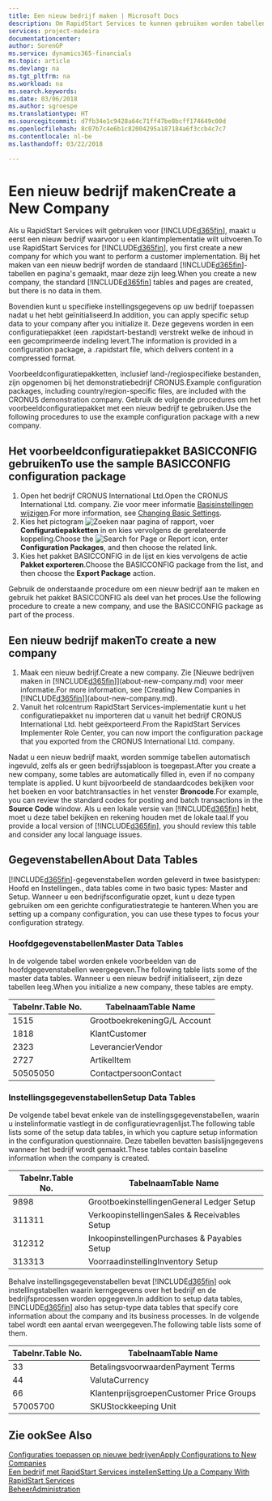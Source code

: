 ```yaml
---
title: Een nieuw bedrijf maken | Microsoft Docs
description: Om RapidStart Services te kunnen gebruiken worden tabellen en pagina's gemaakt, maar ze bevatten geen gegevens.
services: project-madeira
documentationcenter: 
author: SorenGP
ms.service: dynamics365-financials
ms.topic: article
ms.devlang: na
ms.tgt_pltfrm: na
ms.workload: na
ms.search.keywords: 
ms.date: 03/06/2018
ms.author: sgroespe
ms.translationtype: HT
ms.sourcegitcommit: d7fb34e1c9428a64c71ff47be8bcff174649c00d
ms.openlocfilehash: 8c07b7c4e6b1c82004295a187184a6f3ccb4c7c7
ms.contentlocale: nl-be
ms.lasthandoff: 03/22/2018

---
```

# <a name="create-a-new-company"></a><span data-ttu-id="94ddb-103">Een nieuw bedrijf maken</span><span class="sxs-lookup"><span data-stu-id="94ddb-103">Create a New Company</span></span>
<span data-ttu-id="94ddb-104">Als u RapidStart Services wilt gebruiken voor [!INCLUDE[d365fin](includes/d365fin_md.md)], maakt u eerst een nieuw bedrijf waarvoor u een klantimplementatie wilt uitvoeren.</span><span class="sxs-lookup"><span data-stu-id="94ddb-104">To use RapidStart Services for [!INCLUDE[d365fin](includes/d365fin_md.md)], you first create a new company for which you want to perform a customer implementation.</span></span> <span data-ttu-id="94ddb-105">Bij het maken van een nieuw bedrijf worden de standaard [!INCLUDE[d365fin](includes/d365fin_md.md)]-tabellen en pagina's gemaakt, maar deze zijn leeg.</span><span class="sxs-lookup"><span data-stu-id="94ddb-105">When you create a new company, the standard [!INCLUDE[d365fin](includes/d365fin_md.md)] tables and pages are created, but there is no data in them.</span></span>

<span data-ttu-id="94ddb-106">Bovendien kunt u specifieke instellingsgegevens op uw bedrijf toepassen nadat u het hebt geïnitialiseerd.</span><span class="sxs-lookup"><span data-stu-id="94ddb-106">In addition, you can apply specific setup data to your company after you initialize it.</span></span> <span data-ttu-id="94ddb-107">Deze gegevens worden in een configuratiepakket (een .rapidstart-bestand) verstrekt welke de inhoud in een gecomprimeerde indeling levert.</span><span class="sxs-lookup"><span data-stu-id="94ddb-107">The information is provided in a configuration package, a .rapidstart file, which delivers content in a compressed format.</span></span>  

<span data-ttu-id="94ddb-108">Voorbeeldconfiguratiepakketten, inclusief land-/regiospecifieke bestanden, zijn opgenomen bij het demonstratiebedrijf CRONUS.</span><span class="sxs-lookup"><span data-stu-id="94ddb-108">Example configuration packages, including country/region-specific files, are included with the CRONUS demonstration company.</span></span> <span data-ttu-id="94ddb-109">Gebruik de volgende procedures om het voorbeeldconfiguratiepakket met een nieuw bedrijf te gebruiken.</span><span class="sxs-lookup"><span data-stu-id="94ddb-109">Use the following procedures to use the example configuration package with a new company.</span></span>  

## <a name="to-use-the-sample-basicconfig-configuration-package"></a><span data-ttu-id="94ddb-110">Het voorbeeldconfiguratiepakket BASICCONFIG gebruiken</span><span class="sxs-lookup"><span data-stu-id="94ddb-110">To use the sample BASICCONFIG configuration package</span></span>  
1. <span data-ttu-id="94ddb-111">Open het bedrijf CRONUS International Ltd.</span><span class="sxs-lookup"><span data-stu-id="94ddb-111">Open the CRONUS International Ltd. company.</span></span> <span data-ttu-id="94ddb-112">Zie voor meer informatie [Basisinstellingen wijzigen](ui-change-basic-settings.md).</span><span class="sxs-lookup"><span data-stu-id="94ddb-112">For more information, see [Changing Basic Settings](ui-change-basic-settings.md).</span></span>
2. <span data-ttu-id="94ddb-113">Kies het pictogram ![Zoeken naar pagina of rapport](media/ui-search/search_small.png "pictogram Zoeken naar pagina of rapport"), voer **Configuratiepakketten** in en kies vervolgens de gerelateerde koppeling.</span><span class="sxs-lookup"><span data-stu-id="94ddb-113">Choose the ![Search for Page or Report](media/ui-search/search_small.png "Search for Page or Report icon") icon, enter **Configuration Packages**, and then choose the related link.</span></span>  
3. <span data-ttu-id="94ddb-114">Kies het pakket BASICCONFIG in de lijst en kies vervolgens de actie **Pakket exporteren**.</span><span class="sxs-lookup"><span data-stu-id="94ddb-114">Choose the BASICCONFIG package from the list, and then choose the **Export Package** action.</span></span>  

<span data-ttu-id="94ddb-115">Gebruik de onderstaande procedure om een nieuw bedrijf aan te maken en gebruik het pakket BASICCONFIG als deel van het proces.</span><span class="sxs-lookup"><span data-stu-id="94ddb-115">Use the following procedure to create a new company, and use the BASICCONFIG package as part of the process.</span></span>  

## <a name="to-create-a-new-company"></a><span data-ttu-id="94ddb-116">Een nieuw bedrijf maken</span><span class="sxs-lookup"><span data-stu-id="94ddb-116">To create a new company</span></span>  
1. <span data-ttu-id="94ddb-117">Maak een nieuw bedrijf.</span><span class="sxs-lookup"><span data-stu-id="94ddb-117">Create a new company.</span></span> <span data-ttu-id="94ddb-118">Zie [Nieuwe bedrijven maken in [!INCLUDE[d365fin](includes/d365fin_md.md)]](about-new-company.md) voor meer informatie.</span><span class="sxs-lookup"><span data-stu-id="94ddb-118">For more information, see [Creating New Companies in [!INCLUDE[d365fin](includes/d365fin_md.md)]](about-new-company.md).</span></span>
2. <span data-ttu-id="94ddb-119">Vanuit het rolcentrum RapidStart Services-implementatie kunt u het configuratiepakket nu importeren dat u vanuit het bedrijf CRONUS International Ltd. hebt geëxporteerd.</span><span class="sxs-lookup"><span data-stu-id="94ddb-119">From the RapidStart Services Implementer Role Center, you can now import the configuration package that you exported from the CRONUS International Ltd. company.</span></span>

<span data-ttu-id="94ddb-120">Nadat u een nieuw bedrijf maakt, worden sommige tabellen automatisch ingevuld, zelfs als er geen bedrijfssjabloon is toegepast.</span><span class="sxs-lookup"><span data-stu-id="94ddb-120">After you create a new company, some tables are automatically filled in, even if no company template is applied.</span></span> <span data-ttu-id="94ddb-121">U kunt bijvoorbeeld de standaardcodes bekijken voor het boeken en voor batchtransacties in het venster **Broncode**.</span><span class="sxs-lookup"><span data-stu-id="94ddb-121">For example, you can review the standard codes for posting and batch transactions in the **Source Code** window.</span></span> <span data-ttu-id="94ddb-122">Als u een lokale versie van [!INCLUDE[d365fin](includes/d365fin_md.md)] hebt, moet u deze tabel bekijken en rekening houden met de lokale taal.</span><span class="sxs-lookup"><span data-stu-id="94ddb-122">If you provide a local version of [!INCLUDE[d365fin](includes/d365fin_md.md)], you should review this table and consider any local language issues.</span></span>

## <a name="about-data-tables"></a><span data-ttu-id="94ddb-123">Gegevenstabellen</span><span class="sxs-lookup"><span data-stu-id="94ddb-123">About Data Tables</span></span>
[!INCLUDE[d365fin](includes/d365fin_md.md)]<span data-ttu-id="94ddb-124">-gegevenstabellen worden geleverd in twee basistypen: Hoofd en Instellingen.</span><span class="sxs-lookup"><span data-stu-id="94ddb-124">, data tables come in two basic types: Master and Setup.</span></span> <span data-ttu-id="94ddb-125">Wanneer u een bedrijfsconfiguratie opzet, kunt u deze typen gebruiken om een gerichte configuratiestrategie te hanteren.</span><span class="sxs-lookup"><span data-stu-id="94ddb-125">When you are setting up a company configuration, you can use these types to focus your configuration strategy.</span></span>  

### <a name="master-data-tables"></a><span data-ttu-id="94ddb-126">Hoofdgegevenstabellen</span><span class="sxs-lookup"><span data-stu-id="94ddb-126">Master Data Tables</span></span>  
<span data-ttu-id="94ddb-127">In de volgende tabel worden enkele voorbeelden van de hoofdgegevenstabellen weergegeven.</span><span class="sxs-lookup"><span data-stu-id="94ddb-127">The following table lists some of the master data tables.</span></span> <span data-ttu-id="94ddb-128">Wanneer u een nieuw bedrijf initialiseert, zijn deze tabellen leeg.</span><span class="sxs-lookup"><span data-stu-id="94ddb-128">When you initialize a new company, these tables are empty.</span></span>  

|<span data-ttu-id="94ddb-129">Tabelnr.</span><span class="sxs-lookup"><span data-stu-id="94ddb-129">Table No.</span></span>|<span data-ttu-id="94ddb-130">Tabelnaam</span><span class="sxs-lookup"><span data-stu-id="94ddb-130">Table Name</span></span>|  
|-------------------|--------------------|  
|<span data-ttu-id="94ddb-131">15</span><span class="sxs-lookup"><span data-stu-id="94ddb-131">15</span></span>|<span data-ttu-id="94ddb-132">Grootboekrekening</span><span class="sxs-lookup"><span data-stu-id="94ddb-132">G/L Account</span></span>|  
|<span data-ttu-id="94ddb-133">18</span><span class="sxs-lookup"><span data-stu-id="94ddb-133">18</span></span>|<span data-ttu-id="94ddb-134">Klant</span><span class="sxs-lookup"><span data-stu-id="94ddb-134">Customer</span></span>|  
|<span data-ttu-id="94ddb-135">23</span><span class="sxs-lookup"><span data-stu-id="94ddb-135">23</span></span>|<span data-ttu-id="94ddb-136">Leverancier</span><span class="sxs-lookup"><span data-stu-id="94ddb-136">Vendor</span></span>|  
|<span data-ttu-id="94ddb-137">27</span><span class="sxs-lookup"><span data-stu-id="94ddb-137">27</span></span>|<span data-ttu-id="94ddb-138">Artikel</span><span class="sxs-lookup"><span data-stu-id="94ddb-138">Item</span></span>|  
|<span data-ttu-id="94ddb-139">5050</span><span class="sxs-lookup"><span data-stu-id="94ddb-139">5050</span></span>|<span data-ttu-id="94ddb-140">Contactpersoon</span><span class="sxs-lookup"><span data-stu-id="94ddb-140">Contact</span></span>|  

### <a name="setup-data-tables"></a><span data-ttu-id="94ddb-141">Instellingsgegevenstabellen</span><span class="sxs-lookup"><span data-stu-id="94ddb-141">Setup Data Tables</span></span>  
<span data-ttu-id="94ddb-142">De volgende tabel bevat enkele van de instellingsgegevenstabellen, waarin u instelinformatie vastlegt in de configuratievragenlijst.</span><span class="sxs-lookup"><span data-stu-id="94ddb-142">The following table lists some of the setup data tables, in which you capture setup information in the configuration questionnaire.</span></span> <span data-ttu-id="94ddb-143">Deze tabellen bevatten basislijngegevens wanneer het bedrijf wordt gemaakt.</span><span class="sxs-lookup"><span data-stu-id="94ddb-143">These tables contain baseline information when the company is created.</span></span>  

|<span data-ttu-id="94ddb-144">Tabelnr.</span><span class="sxs-lookup"><span data-stu-id="94ddb-144">Table No.</span></span>|<span data-ttu-id="94ddb-145">Tabelnaam</span><span class="sxs-lookup"><span data-stu-id="94ddb-145">Table Name</span></span>|  
|-------------------|--------------------|  
|<span data-ttu-id="94ddb-146">98</span><span class="sxs-lookup"><span data-stu-id="94ddb-146">98</span></span>|<span data-ttu-id="94ddb-147">Grootboekinstellingen</span><span class="sxs-lookup"><span data-stu-id="94ddb-147">General Ledger Setup</span></span>|  
|<span data-ttu-id="94ddb-148">311</span><span class="sxs-lookup"><span data-stu-id="94ddb-148">311</span></span>|<span data-ttu-id="94ddb-149">Verkoopinstellingen</span><span class="sxs-lookup"><span data-stu-id="94ddb-149">Sales & Receivables Setup</span></span>|  
|<span data-ttu-id="94ddb-150">312</span><span class="sxs-lookup"><span data-stu-id="94ddb-150">312</span></span>|<span data-ttu-id="94ddb-151">Inkoopinstellingen</span><span class="sxs-lookup"><span data-stu-id="94ddb-151">Purchases & Payables Setup</span></span>|  
|<span data-ttu-id="94ddb-152">313</span><span class="sxs-lookup"><span data-stu-id="94ddb-152">313</span></span>|<span data-ttu-id="94ddb-153">Voorraadinstelling</span><span class="sxs-lookup"><span data-stu-id="94ddb-153">Inventory Setup</span></span>|  

<span data-ttu-id="94ddb-154">Behalve instellingsgegevenstabellen bevat [!INCLUDE[d365fin](includes/d365fin_md.md)] ook instellingstabellen waarin kerngegevens over het bedrijf en de bedrijfsprocessen worden opgegeven.</span><span class="sxs-lookup"><span data-stu-id="94ddb-154">In addition to setup data tables, [!INCLUDE[d365fin](includes/d365fin_md.md)] also has setup-type data tables that specify core information about the company and its business processes.</span></span> <span data-ttu-id="94ddb-155">In de volgende tabel wordt een aantal ervan weergegeven.</span><span class="sxs-lookup"><span data-stu-id="94ddb-155">The following table lists some of them.</span></span>  

|<span data-ttu-id="94ddb-156">Tabelnr.</span><span class="sxs-lookup"><span data-stu-id="94ddb-156">Table No.</span></span>|<span data-ttu-id="94ddb-157">Tabelnaam</span><span class="sxs-lookup"><span data-stu-id="94ddb-157">Table Name</span></span>|  
|-------------------|--------------------|  
|<span data-ttu-id="94ddb-158">3</span><span class="sxs-lookup"><span data-stu-id="94ddb-158">3</span></span>|<span data-ttu-id="94ddb-159">Betalingsvoorwaarden</span><span class="sxs-lookup"><span data-stu-id="94ddb-159">Payment Terms</span></span>|  
|<span data-ttu-id="94ddb-160">4</span><span class="sxs-lookup"><span data-stu-id="94ddb-160">4</span></span>|<span data-ttu-id="94ddb-161">Valuta</span><span class="sxs-lookup"><span data-stu-id="94ddb-161">Currency</span></span>|  
|<span data-ttu-id="94ddb-162">6</span><span class="sxs-lookup"><span data-stu-id="94ddb-162">6</span></span>|<span data-ttu-id="94ddb-163">Klantenprijsgroepen</span><span class="sxs-lookup"><span data-stu-id="94ddb-163">Customer Price Groups</span></span>|  
|<span data-ttu-id="94ddb-164">5700</span><span class="sxs-lookup"><span data-stu-id="94ddb-164">5700</span></span>|<span data-ttu-id="94ddb-165">SKU</span><span class="sxs-lookup"><span data-stu-id="94ddb-165">Stockkeeping Unit</span></span>|

  

## <a name="see-also"></a><span data-ttu-id="94ddb-166">Zie ook</span><span class="sxs-lookup"><span data-stu-id="94ddb-166">See Also</span></span>  
[<span data-ttu-id="94ddb-167">Configuraties toepassen op nieuwe bedrijven</span><span class="sxs-lookup"><span data-stu-id="94ddb-167">Apply Configurations to New Companies</span></span>](admin-apply-configuration-to-new-companies.md)  
[<span data-ttu-id="94ddb-168">Een bedrijf met RapidStart Services instellen</span><span class="sxs-lookup"><span data-stu-id="94ddb-168">Setting Up a Company With RapidStart Services</span></span>](admin-set-up-a-company-with-rapidstart.md)  
[<span data-ttu-id="94ddb-169">Beheer</span><span class="sxs-lookup"><span data-stu-id="94ddb-169">Administration</span></span>](admin-setup-and-administration.md)

